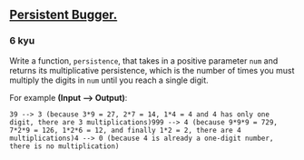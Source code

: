 <h2><a href=https://www.codewars.com/kata/55bf01e5a717a0d57e0000ec/train/python target="_blank">Persistent Bugger.</a></h2><h3>6 kyu</h3><p>Write a function, <code>persistence</code>, that takes in a positive parameter <code>num</code> and returns its multiplicative persistence, which is the number of times you must multiply the digits in <code>num</code> until you reach a single digit.</p><p>For example <strong>(Input --&gt; Output)</strong>:</p><pre><code>39 --&gt; 3 (because 3*9 = 27, 2*7 = 14, 1*4 = 4 and 4 has only one digit, there are 3 multiplications)999 --&gt; 4 (because 9*9*9 = 729, 7*2*9 = 126, 1*2*6 = 12, and finally 1*2 = 2, there are 4 multiplications)4 --&gt; 0 (because 4 is already a one-digit number, there is no multiplication)</code></pre>
